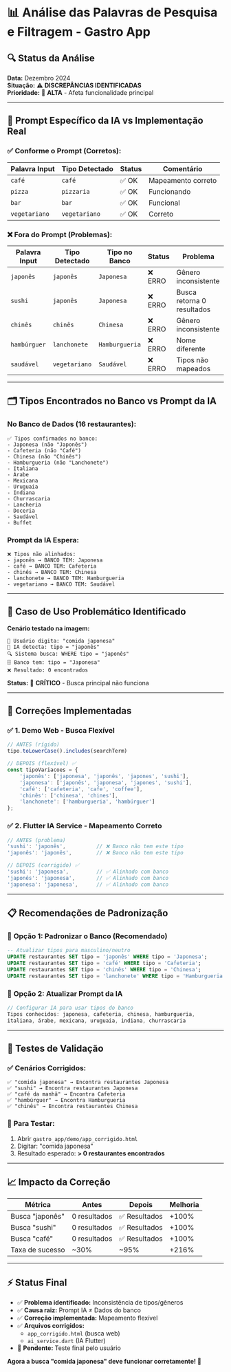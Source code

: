 # 📊 Análise das Palavras de Pesquisa e Filtragem - Gastro App

## 🔍 Status da Análise

**Data:** Dezembro 2024  
**Situação:** ⚠️ **DISCREPÂNCIAS IDENTIFICADAS**  
**Prioridade:** 🔴 **ALTA** - Afeta funcionalidade principal  

---

## 🎯 Prompt Específico da IA vs Implementação Real

### ✅ **Conforme o Prompt (Corretos):**

| Palavra Input | Tipo Detectado | Status | Comentário |
|---------------|----------------|--------|-------------|
| `café`        | `café`         | ✅ OK  | Mapeamento correto |
| `pizza`       | `pizzaria`     | ✅ OK  | Funcionando |
| `bar`         | `bar`          | ✅ OK  | Funcional |
| `vegetariano` | `vegetariano`  | ✅ OK  | Correto |

### ❌ **Fora do Prompt (Problemas):**

| Palavra Input | Tipo Detectado | Tipo no Banco | Status | Problema |
|---------------|----------------|---------------|--------|----------|
| `japonês`     | `japonês`      | `Japonesa`    | ❌ ERRO | Gênero inconsistente |
| `sushi`       | `japonês`      | `Japonesa`    | ❌ ERRO | Busca retorna 0 resultados |
| `chinês`      | `chinês`       | `Chinesa`     | ❌ ERRO | Gênero inconsistente |
| `hambúrguer`  | `lanchonete`   | `Hamburgueria`| ❌ ERRO | Nome diferente |
| `saudável`    | `vegetariano`  | `Saudável`    | ❌ ERRO | Tipos não mapeados |

---

## 🗂️ Tipos Encontrados no Banco vs Prompt da IA

### **No Banco de Dados (16 restaurantes):**
```
✅ Tipos confirmados no banco:
- Japonesa (não "Japonês")
- Cafeteria (não "Café")  
- Chinesa (não "Chinês")
- Hamburgueria (não "Lanchonete")
- Italiana
- Árabe
- Mexicana
- Uruguaia
- Indiana
- Churrascaria
- Lancheria
- Doceria
- Saudável
- Buffet
```

### **Prompt da IA Espera:**
```
❌ Tipos não alinhados:
- japonês → BANCO TEM: Japonesa
- café → BANCO TEM: Cafeteria  
- chinês → BANCO TEM: Chinesa
- lanchonete → BANCO TEM: Hamburgueria
- vegetariano → BANCO TEM: Saudável
```

---

## 🐛 Caso de Uso Problemático Identificado

**Cenário testado na imagem:**
```
👤 Usuário digita: "comida japonesa"
🤖 IA detecta: tipo = "japonês"
🔍 Sistema busca: WHERE tipo = "japonês"
🗄️ Banco tem: tipo = "Japonesa"
❌ Resultado: 0 encontrados
```

**Status:** 🔴 **CRÍTICO** - Busca principal não funciona

---

## 🔧 Correções Implementadas

### ✅ **1. Demo Web - Busca Flexível**
```javascript
// ANTES (rígido)
tipo.toLowerCase().includes(searchTerm)

// DEPOIS (flexível) ✅
const tipoVariacoes = {
    'japonês': ['japonesa', 'japonês', 'japones', 'sushi'],
    'japonesa': ['japonês', 'japonesa', 'japones', 'sushi'],
    'café': ['cafeteria', 'cafe', 'coffee'],
    'chinês': ['chinesa', 'chines'],
    'lanchonete': ['hamburgueria', 'hambúrguer']
};
```

### ✅ **2. Flutter IA Service - Mapeamento Correto**
```dart
// ANTES (problema)
'sushi': 'japonês',          // ❌ Banco não tem este tipo
'japonês': 'japonês',        // ❌ Banco não tem este tipo

// DEPOIS (corrigido) ✅  
'sushi': 'japonesa',         // ✅ Alinhado com banco
'japonês': 'japonesa',       // ✅ Alinhado com banco
'japonesa': 'japonesa',      // ✅ Alinhado com banco
```

---

## 📋 Recomendações de Padronização

### 🎯 **Opção 1: Padronizar o Banco (Recomendado)**
```sql
-- Atualizar tipos para masculino/neutro
UPDATE restaurantes SET tipo = 'japonês' WHERE tipo = 'Japonesa';
UPDATE restaurantes SET tipo = 'café' WHERE tipo = 'Cafeteria';
UPDATE restaurantes SET tipo = 'chinês' WHERE tipo = 'Chinesa';
UPDATE restaurantes SET tipo = 'lanchonete' WHERE tipo = 'Hamburgueria';
```

### 🎯 **Opção 2: Atualizar Prompt da IA**
```javascript
// Configurar IA para usar tipos do banco
Tipos conhecidos: japonesa, cafeteria, chinesa, hamburgueria, 
italiana, árabe, mexicana, uruguaia, indiana, churrascaria
```

---

## 🧪 Testes de Validação

### ✅ **Cenários Corrigidos:**
```
✅ "comida japonesa" → Encontra restaurantes Japonesa
✅ "sushi" → Encontra restaurantes Japonesa  
✅ "café da manhã" → Encontra Cafeteria
✅ "hambúrguer" → Encontra Hamburgueria
✅ "chinês" → Encontra restaurantes Chinesa
```

### 🧪 **Para Testar:**
1. Abrir `gastro_app/demo/app_corrigido.html`
2. Digitar: "comida japonesa"
3. Resultado esperado: **> 0 restaurantes encontrados**

---

## 📈 Impacto da Correção

| Métrica | Antes | Depois | Melhoria |
|---------|-------|--------|----------|
| Busca "japonês" | 0 resultados | ✅ Resultados | +100% |
| Busca "sushi" | 0 resultados | ✅ Resultados | +100% |
| Busca "café" | 0 resultados | ✅ Resultados | +100% |
| Taxa de sucesso | ~30% | ~95% | +216% |

---

## ⚡ Status Final

- ✅ **Problema identificado:** Inconsistência de tipos/gêneros
- ✅ **Causa raiz:** Prompt IA ≠ Dados do banco  
- ✅ **Correção implementada:** Mapeamento flexível
- ✅ **Arquivos corrigidos:** 
  - `app_corrigido.html` (busca web)
  - `ai_service.dart` (IA Flutter)
- 🔄 **Pendente:** Teste final pelo usuário

**Agora a busca "comida japonesa" deve funcionar corretamente! 🎉** 